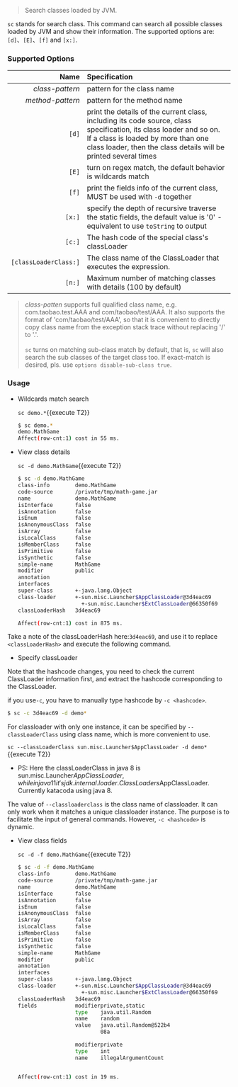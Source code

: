 > Search classes loaded by JVM.

`sc` stands for search class. This command can search all possible classes loaded by JVM and show their information. The supported options are: `[d]`、`[E]`、`[f]` and `[x:]`.

### Supported Options

|Name|Specification|
|---:|:---|
|*class-pattern*|pattern for the class name|
|*method-pattern*|pattern for the method name|
|`[d]`|print the details of the current class, including its code source, class specification, its class loader and so on.<br/>If a class is loaded by more than one class loader, then the class details will be printed several times|
|`[E]`|turn on regex match, the default behavior is wildcards match|
|`[f]`|print the fields info of the current class, MUST be used with `-d` together|
|`[x:]`|specify the depth of recursive traverse the static fields, the default value is '0' - equivalent to use `toString` to output|
|`[c:]`|The hash code of the special class's classLoader|
|`[classLoaderClass:]`| The class name of the ClassLoader that executes the expression. |
|`[n:]`|Maximum number of matching classes with details (100 by default)|

> *class-patten* supports full qualified class name, e.g. com.taobao.test.AAA and com/taobao/test/AAA. It also supports the format of 'com/taobao/test/AAA', so that it is convenient to directly copy class name from the exception stack trace without replacing '/' to '.'. <br/><br/>
> `sc` turns on matching sub-class match by default, that is, `sc` will also search the sub classes of the target class too. If exact-match is desired, pls. use `options disable-sub-class true`.

### Usage

* Wildcards match search

  `sc demo.*`{{execute T2}}

  ```bash
  $ sc demo.*
  demo.MathGame
  Affect(row-cnt:1) cost in 55 ms.
  ```

* View class details

  `sc -d demo.MathGame`{{execute T2}}

  ```bash
  $ sc -d demo.MathGame
  class-info        demo.MathGame
  code-source       /private/tmp/math-game.jar
  name              demo.MathGame
  isInterface       false
  isAnnotation      false
  isEnum            false
  isAnonymousClass  false
  isArray           false
  isLocalClass      false
  isMemberClass     false
  isPrimitive       false
  isSynthetic       false
  simple-name       MathGame
  modifier          public
  annotation
  interfaces
  super-class       +-java.lang.Object
  class-loader      +-sun.misc.Launcher$AppClassLoader@3d4eac69
                      +-sun.misc.Launcher$ExtClassLoader@66350f69
  classLoaderHash   3d4eac69

  Affect(row-cnt:1) cost in 875 ms.
  ```

Take a note of the classLoaderHash here:`3d4eac69`, and use it to replace `<classLoaderHash>` and execute the following command.

* Specify classLoader

Note that the hashcode changes, you need to check the current ClassLoader information first, and extract the hashcode corresponding to the ClassLoader.

if you use`-c`, you have to manually type hashcode by `-c <hashcode>`.

```bash
$ sc -c 3d4eac69 -d demo*
```

For classloader with only one instance, it can be specified by `--classLoaderClass` using class name, which is more convenient to use.

`sc --classLoaderClass sun.misc.Launcher$AppClassLoader -d demo*`{{execute T2}}

  * PS: Here the classLoaderClass in java 8 is sun.misc.Launcher$AppClassLoader, while in java 11 it's jdk.internal.loader.ClassLoaders$AppClassLoader. Currently katacoda using java 8.

The value of `--classloaderclass` is the class name of classloader. It can only work when it matches a unique classloader instance. The purpose is to facilitate the input of general commands. However, `-c <hashcode>` is dynamic.

* View class fields

  `sc -d -f demo.MathGame`{{execute T2}}

  ```bash
  $ sc -d -f demo.MathGame
  class-info        demo.MathGame
  code-source       /private/tmp/math-game.jar
  name              demo.MathGame
  isInterface       false
  isAnnotation      false
  isEnum            false
  isAnonymousClass  false
  isArray           false
  isLocalClass      false
  isMemberClass     false
  isPrimitive       false
  isSynthetic       false
  simple-name       MathGame
  modifier          public
  annotation
  interfaces
  super-class       +-java.lang.Object
  class-loader      +-sun.misc.Launcher$AppClassLoader@3d4eac69
                      +-sun.misc.Launcher$ExtClassLoader@66350f69
  classLoaderHash   3d4eac69
  fields            modifierprivate,static
                    type    java.util.Random
                    name    random
                    value   java.util.Random@522b4
                            08a

                    modifierprivate
                    type    int
                    name    illegalArgumentCount


  Affect(row-cnt:1) cost in 19 ms.
  ```
